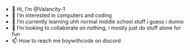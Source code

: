 - 👋 Hi, I’m @Valancity-1
- 👀 I’m interested in computers and coding
- 🌱 I’m currently learning uhh normal middle school stuff i guess i dunno
- 💞️ I’m looking to collaborate on nothing, i mostly just do stuff alone for fun
- 📫 How to reach me boywithcode on discord

<!---
Valancity-1/Valancity-1 is a ✨ special ✨ repository because its `README.md` (this file) appears on your GitHub profile.
You can click the Preview link to take a look at your changes.
--->
